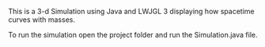 This is a 3-d Simulation using Java and LWJGL 3 displaying how spacetime curves with masses. 

To run the simulation open the project folder and run the Simulation.java file. 
